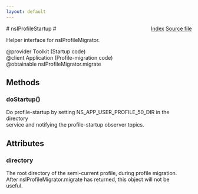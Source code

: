 ```yaml
---
layout: default
---
```

<div class='links' style='float:right'><a href="../index.html">Index</a>
<a href="http://dxr.mozilla.org/mozilla-central/source/toolkit/profile/nsIProfileMigrator.idl">Source file</a>
</div>
# nsIProfileStartup #
  
Helper interface for nsIProfileMigrator.  
  
@provider Toolkit (Startup code)  
@client   Application (Profile-migration code)  
@obtainable nsIProfileMigrator.migrate  
  

## Methods ##

### doStartup() ###
  
Do profile-startup by setting NS_APP_USER_PROFILE_50_DIR in the directory  
service and notifying the profile-startup observer topics.  
  

## Attributes ##

### directory ###
  
The root directory of the semi-current profile, during profile migration.  
After nsIProfileMigrator.migrate has returned, this object will not be  
useful.  
  
